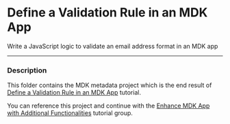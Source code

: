 # Define a Validation Rule in an MDK App
Write a JavaScript logic to validate an email address format in an MDK app

***
### Description

This folder contains the MDK metadata project which is the end result of [Define a Validation Rule in an MDK App](https://developers.sap.com/tutorials/cp-mobile-dev-kit-add-validation.html) tutorial.

You can reference this project and continue with the [Enhance MDK App with Additional Functionalities](https://developers.sap.com/group.mobile-dev-kit-enhance.html) tutorial group.
